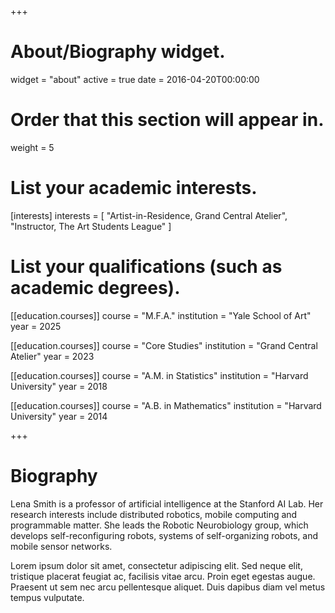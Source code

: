 +++
# About/Biography widget.
widget = "about"
active = true
date = 2016-04-20T00:00:00

# Order that this section will appear in.
weight = 5

# List your academic interests.
[interests]
  interests = [
    "Artist-in-Residence, Grand Central Atelier",
    "Instructor, The Art Students League"
  ]

# List your qualifications (such as academic degrees).
[[education.courses]]
  course = "M.F.A."
  institution = "Yale School of Art"
  year = 2025
  
[[education.courses]]
  course = "Core Studies"
  institution = "Grand Central Atelier"
  year = 2023
  
[[education.courses]]
  course = "A.M. in Statistics"
  institution = "Harvard University"
  year = 2018

[[education.courses]]
  course = "A.B. in Mathematics"
  institution = "Harvard University"
  year = 2014
 
+++

# Biography

Lena Smith is a professor of artificial intelligence at the Stanford AI Lab. Her research interests include distributed robotics, mobile computing and programmable matter. She leads the Robotic Neurobiology group, which develops self-reconfiguring robots, systems of self-organizing robots, and mobile sensor networks.

Lorem ipsum dolor sit amet, consectetur adipiscing elit. Sed neque elit, tristique placerat feugiat ac, facilisis vitae arcu. Proin eget egestas augue. Praesent ut sem nec arcu pellentesque aliquet. Duis dapibus diam vel metus tempus vulputate. 
